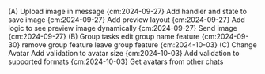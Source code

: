 (A) Upload image in message {cm:2024-09-27}
  Add handler and state to save image {cm:2024-09-27}
  Add preview layout {cm:2024-09-27}
  Add logic to see preview image dynamically {cm:2024-09-27}
  Send image {cm:2024-09-27}
(B) Group tasks
  edit group name feature {cm:2024-09-30}
  remove group feature
  leave group feature {cm:2024-10-03}
(C) Change Avatar
  Add validation to avatar size {cm:2024-10-03}
  Add validation to supported formats {cm:2024-10-03}
  Get avatars from other chats